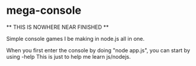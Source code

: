 # mega-console

** THIS IS NOWHERE NEAR FINISHED **

Simple console games I be making in node.js all in one. 

When you first enter the console by doing "node app.js", you can start by using -help
This is just to help me learn js/nodejs.
